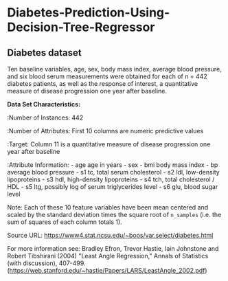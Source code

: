 # Diabetes-Prediction-Using-Decision-Tree-Regressor

Diabetes dataset
----------------

Ten baseline variables, age, sex, body mass index, average blood
pressure, and six blood serum measurements were obtained for each of n =
442 diabetes patients, as well as the response of interest, a
quantitative measure of disease progression one year after baseline.

**Data Set Characteristics:**

:Number of Instances: 442

:Number of Attributes: First 10 columns are numeric predictive values

:Target: Column 11 is a quantitative measure of disease progression one year after baseline

:Attribute Information:
    - age     age in years
    - sex
    - bmi     body mass index
    - bp      average blood pressure
    - s1      tc, total serum cholesterol
    - s2      ldl, low-density lipoproteins
    - s3      hdl, high-density lipoproteins
    - s4      tch, total cholesterol / HDL
    - s5      ltg, possibly log of serum triglycerides level
    - s6      glu, blood sugar level

Note: Each of these 10 feature variables have been mean centered and scaled by the standard deviation times the square root of `n_samples` (i.e. the sum of squares of each column totals 1).

Source URL:
https://www4.stat.ncsu.edu/~boos/var.select/diabetes.html

For more information see:
Bradley Efron, Trevor Hastie, Iain Johnstone and Robert Tibshirani (2004) "Least Angle Regression," Annals of Statistics (with discussion), 407-499.
(https://web.stanford.edu/~hastie/Papers/LARS/LeastAngle_2002.pdf)
